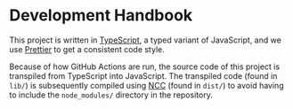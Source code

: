 # Development Handbook

This project is written in [TypeScript](https://www.typescriptlang.org/), a typed variant of JavaScript, and we use [Prettier](https://prettier.io/) to get a consistent code style.

Because of how GitHub Actions are run, the source code of this project is transpiled from TypeScript into JavaScript. The transpiled code (found in `lib/`) is subsequently compiled using [NCC](https://github.com/vercel/ncc/blob/master/readme.md) (found in `dist/`) to avoid having to include the `node_modules/` directory in the repository.
